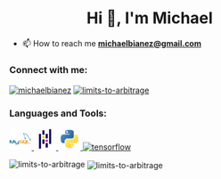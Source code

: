 <h1 align="center">Hi 👋, I'm Michael</h1>

- 📫 How to reach me **michaelbianez@gmail.com**

<h3 align="left">Connect with me:</h3>
<p align="left">
<a href="https://linkedin.com/in/michaelbianez" target="blank"><img align="center" src="https://raw.githubusercontent.com/rahuldkjain/github-profile-readme-generator/master/src/images/icons/Social/linked-in-alt.svg" alt="michaelbianez" height="30" width="40" /></a>
<a href="https://www.kaggle.com/michaelbianez" target="blank"><img align="center" src="https://raw.githubusercontent.com/rahuldkjain/github-profile-readme-generator/master/src/images/icons/Social/kaggle.svg" alt="limits-to-arbitrage" height="30" width="40" /></a>
</p>

<h3 align="left">Languages and Tools:</h3>
<p align="left"> <a href="https://www.mysql.com/" target="_blank" rel="noreferrer"> <img src="https://raw.githubusercontent.com/devicons/devicon/master/icons/mysql/mysql-original-wordmark.svg" alt="mysql" width="40" height="40"/> </a> <a href="https://pandas.pydata.org/" target="_blank" rel="noreferrer"> <img src="https://raw.githubusercontent.com/devicons/devicon/2ae2a900d2f041da66e950e4d48052658d850630/icons/pandas/pandas-original.svg" alt="pandas" width="40" height="40"/> </a> <a href="https://www.python.org" target="_blank" rel="noreferrer"> <img src="https://raw.githubusercontent.com/devicons/devicon/master/icons/python/python-original.svg" alt="python" width="40" height="40"/> </a> <a href="https://www.tensorflow.org" target="_blank" rel="noreferrer"> <img src="https://www.vectorlogo.zone/logos/tensorflow/tensorflow-icon.svg" alt="tensorflow" width="40" height="40"/> </a> </p>

<p><img align="left" src="https://github-readme-stats.vercel.app/api/top-langs?username=limits-to-arbitrage&show_icons=true&locale=en&layout=compact" alt="limits-to-arbitrage" /></p>

<p>&nbsp;<img align="center" src="https://github-readme-stats.vercel.app/api?username=limits-to-arbitrage&show_icons=true&locale=en" alt="limits-to-arbitrage" /></p>
